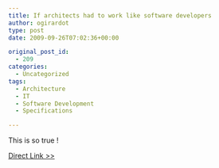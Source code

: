```yaml
---
title: If architects had to work like software developers
author: ogirardot
type: post
date: 2009-09-26T07:02:36+00:00

original_post_id:
  - 209
categories:
  - Uncategorized
tags:
  - Architecture
  - IT
  - Software Development
  - Specifications

---
```

<!--more-->
This is so true !

<a class="aligncenter" href="http://blog.monochrome.co.uk/2009/02/if-architects-had-to-work-like-software-developers/" target="_blank">Direct Link >></a>
